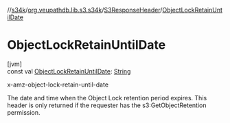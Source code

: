 //[s34k](../../../index.md)/[org.veupathdb.lib.s3.s34k](../index.md)/[S3ResponseHeader](index.md)/[ObjectLockRetainUntilDate](-object-lock-retain-until-date.md)

# ObjectLockRetainUntilDate

[jvm]\
const val [ObjectLockRetainUntilDate](-object-lock-retain-until-date.md): [String](https://kotlinlang.org/api/latest/jvm/stdlib/kotlin/-string/index.html)

x-amz-object-lock-retain-until-date

The date and time when the Object Lock retention period expires. This header is only returned if the requester has the s3:GetObjectRetention permission.
